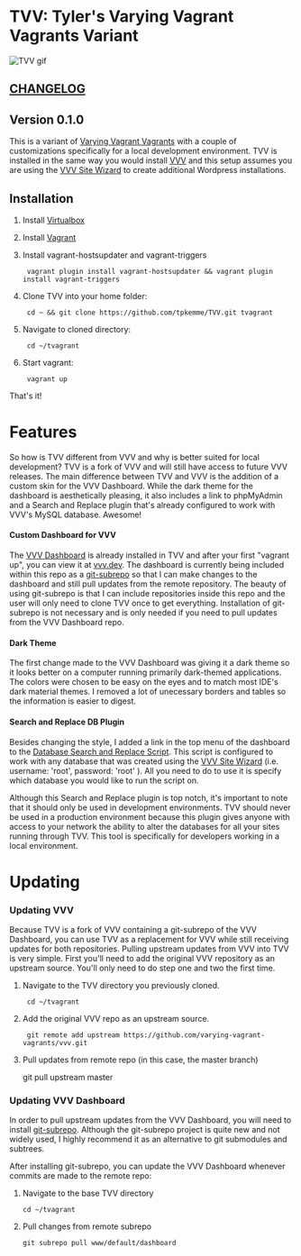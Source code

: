 # TVV: Tyler's Varying Vagrant Vagrants Variant

![TVV gif](http://g.recordit.co/sfgN4mDlZn.gif)

## [CHANGELOG](./CHANGELOG.md)

## Version 0.1.0

This is a variant of [Varying Vagrant Vagrants](https://github.com/Varying-Vagrant-Vagrants/VVV) with a couple of customizations specifically for a local development environment.  TVV is installed in the same way you would install [VVV](https://github.com/varying-vagrant-vagrants/vvv) and this setup assumes you are using the [VVV Site Wizard](https://github.com/bradp/vv) to create additional Wordpress installations.  

## Installation

1. Install [Virtualbox](https://www.virtualbox.org/wiki/Downloads)

2. Install [Vagrant](https://www.vagrantup.com/downloads.html)

3. Install vagrant-hostsupdater and vagrant-triggers

        vagrant plugin install vagrant-hostsupdater && vagrant plugin install vagrant-triggers

1. Clone TVV into your home folder: 
 
        cd ~ && git clone https://github.com/tpkemme/TVV.git tvagrant

2. Navigate to cloned directory:  
    
        cd ~/tvagrant

3. Start vagrant:  
    
        vagrant up


That's it!  
   
# Features

So how is TVV different from VVV and why is better suited for local development?  TVV is a fork of VVV and will still have access to future VVV releases.  The main difference between TVV and VVV is the addition of a custom skin for the VVV Dashboard.  While the dark theme for the dashboard is aesthetically pleasing, it also includes a link to phpMyAdmin and a Search and Replace plugin that's already configured to work with VVV's MySQL database.  Awesome!

#### Custom Dashboard for VVV

The [VVV Dashboard](https://github.com/topdown/VVV-Dashboard) is already installed in TVV and after your first "vagrant up", you can view it at [vvv.dev](http://vvv.dev).  The dashboard is currently being included within this repo as a [git-subrepo](https://github.com/ingydotnet/git-subrepo) so that I can make changes to the dashboard and still pull updates from the remote repository.  The beauty of using git-subrepo is that I can include repositories inside this repo and the user will only need to clone TVV once to get everything.  Installation of git-subrepo is not necessary and is only needed if you need to pull updates from the VVV Dashboard repo.

#### Dark Theme
The first change made to the VVV Dashboard was giving it a dark theme so it looks better on a computer running primarily dark-themed applications.  The colors were chosen to be easy on the eyes and to match most IDE's dark material themes.  I removed a lot of unecessary borders and tables so the information is easier to digest.  

#### Search and Replace DB Plugin
Besides changing the style, I added a link in the top menu of the dashboard to the [Database Search and Replace Script](https://interconnectit.com/products/search-and-replace-for-wordpress-databases/).  This script is configured to work with any database that was created using the [VVV Site Wizard](https://github.com/bradp/vv) (i.e. username: 'root', password: 'root' ).  All you need to do to use it is specify which database you would like to run the script on.

Although this Search and Replace plugin is top notch, it's important to note that it should only be used in development environments.  TVV should never be used in a production environment because this plugin gives anyone with access to your network the ability to alter the databases for all your sites running through TVV.  This tool is specifically for developers working in a local environment.

# Updating

### Updating VVV

Because TVV is a fork of VVV containing a git-subrepo of the VVV Dashboard, you can use TVV as a replacement for VVV while still receiving updates for both repositories.  Pulling upstream updates from VVV into TVV is very simple.  First you'll need to add the original VVV repository as an upstream source.  You'll only need to do step one and two the first time.

1. Navigate to the TVV directory you previously cloned.

        cd ~/tvagrant

2. Add the original VVV repo as an upstream source.

        git remote add upstream https://github.com/varying-vagrant-vagrants/vvv.git


3. Pull updates from remote repo (in this case, the master branch)

    git pull upstream master

### Updating VVV Dashboard

In order to pull upstream updates from the VVV Dashboard, you will need to install [git-subrepo](https://github.com/ingydotnet/git-subrepo).  Although the git-subrepo project is quite new and not widely used, I highly recommend it as an alternative to git submodules and subtrees.

After installing git-subrepo, you can update the VVV Dashboard whenever commits are made to the remote repo:

1.  Navigate to the base TVV directory

        cd ~/tvagrant
        
2.  Pull changes from remote subrepo

        git subrepo pull www/default/dashboard


